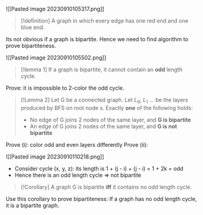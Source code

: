 ![[Pasted image 20230910105317.png]]

>[!definition]
> A graph in which every edge has one red end and one blue end.

Its not obvious if a graph is bipartite. Hence we need to find algorithm to prove bipartiteness.

![[Pasted image 20230910105502.png]]

>[!lemma 1]
> If a graph is bipartite, it cannot contain an **odd** length cycle.

Prove: it is impossible to 2-color the odd cycle.

>[!Lemma 2]
> Let G be a connected graph.
> Let $L_0$, $L_1$ ... be the layers produced by BFS on root node s.
> Exactly **one** of the following holds:
> - No edge of G joins 2 nodes of the same layer, and **G is bipartite**
> - An edge of G joins 2 nodes of the same layer, and **G is not bipartite**

Prove (i): color odd and even layers differently
Prove (ii):

![[Pasted image 20230910110218.png]]

- Consider cycle (x, y, z): its length is 1 + (j - i) + (j - i) = 1 + 2k = odd
- Hence there is an odd length cycle => not bipartite

>[!Corollary]
> A graph G is bipartite **iff** it contains no odd length cycle.

Use this corollary to prove bipartiteness: 
If a graph has no odd length cycle, it is a bipartite graph.